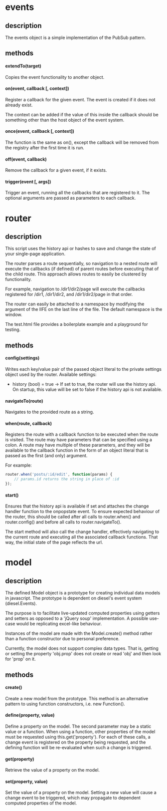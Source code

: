 # events

## description

The events object is a simple implementation of the PubSub pattern.

## methods

#### extendTo(target)

Copies the event functionality to another object.

#### on(event, callback [, context])

Register a callback for the given event. The event is created if it does not already exist.

The context can be added if the value of this inside the callback should be something other than the host object of the event system.

#### once(event, callback [, context])

The function is the same as on(), except the callback will be removed from the registry after the first time it is run.

#### off(event, callback)

Remove the callback for a given event, if it exists.

#### trigger(event [, args])

Trigger an event, running all the callbacks that are registered to it. The optional arguments are passed as parameters to each callback.

# router

## description

This script uses the history api or hashes to save and change the state of your single-page application.

The router parses a route sequentially, so navigation to a nested route will execute the callbacks (if defined) of parent routes before executing that of the child route.  This approach allows routes to easily be clustered by functionality.

For example, navigation to /dir1/dir2/page will execute the callbacks registered for /dir1, /dir1/dir2, and /dir1/dir2/page in that order.

The router can easily be attached to a namespace by modifying the argument of the IIFE on the last line of the file.  The default namespace is the window.

The test.html file provides a boilerplate example and a playground for testing.


## methods

#### config(settings)

Writes each key/value pair of the passed object literal to the private settings object used by the router.
Available settings:
* history (bool) = true -> If set to true, the router will use the history api. On startup, this value will be set to false if the history api is not available.

#### navigateTo(route)

Navigates to the provided route as a string.

#### when(route, callback)

Registers the route with a callback function to be executed when the route is visited.  The route may have parameters that can be specified using a colon.  A route may have multiple of these parameters, and they will be available to the callback function in the form of an object literal that is passed as the first (and only) argument.

For example:
```javascript
router.when('posts/:id/edit', function(params) {
    // params.id returns the string in place of :id
});
```

#### start()

Ensures that the history api is available if set and attaches the change handler function to the onpopstate event.  To ensure expected behaviour of the router, this should be called after all calls to router.when() and router.config() and before all calls to router.navigateTo().

The start method will also call the change handler, effectively navigating to the current route and executing all the associated callback functions.  That way, the initial state of the page reflects the url.


# model

## description

The defined Model object is a prototype for creating individual data models in javascript.  The prototype is dependent on diesel's event system (diesel.Events).

The purpose is to facilitate live-updated computed properties using getters and setters as opposed to a 'jQuery soup' implementation.  A possible use-case would be replicating excel-like behaviour.

Instances of the model are made with the Model.create() method rather than a function constructor due to personal preference.

Currently, the model does not support complex data types.  That is, getting or setting the property 'obj.prop' does not create or read 'obj' and then look for 'prop' on it.

## methods

#### create()

Create a new model from the prototype.  This method is an alternative pattern to using function constructors, i.e. new Function().

#### define(property, value)

Define a property on the model.  The second parameter may be a static value or a function.  When using a function, other properties of the model must be requested using this.get('property').  For each of these calls, a change event is registered on the property being requested, and the defining function will be re-evaluated when such a change is triggered.

#### get(property)

Retrieve the value of a property on the model.

#### set(property, value)

Set the value of a property on the model.  Setting a new value will cause a change event to be triggered, which may propagate to dependent computed properties of the model.
